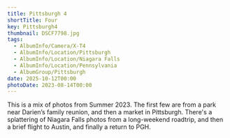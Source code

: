 ```yaml
---
title: Pittsburgh 4
shortTitle: Four
key: Pittsburgh4
thumbnail: DSCF7798.jpg
tags:
  - AlbumInfo/Camera/X-T4
  - AlbumInfo/Location/Pittsburgh
  - AlbumInfo/Location/Niagara Falls
  - AlbumInfo/Location/Pennsylvania
  - AlbumGroup/Pittsburgh
date: 2025-10-12T00:00
photoDate: 2023-08-14T00:00
---
```

This is a mix of photos from Summer 2023. The first few are from a park near Darien’s family reunion, and then a market in Pittsburgh. There's a splattering of Niagara Falls photos from a long-weekend roadtrip, and then a brief flight to Austin, and finally a return to PGH.